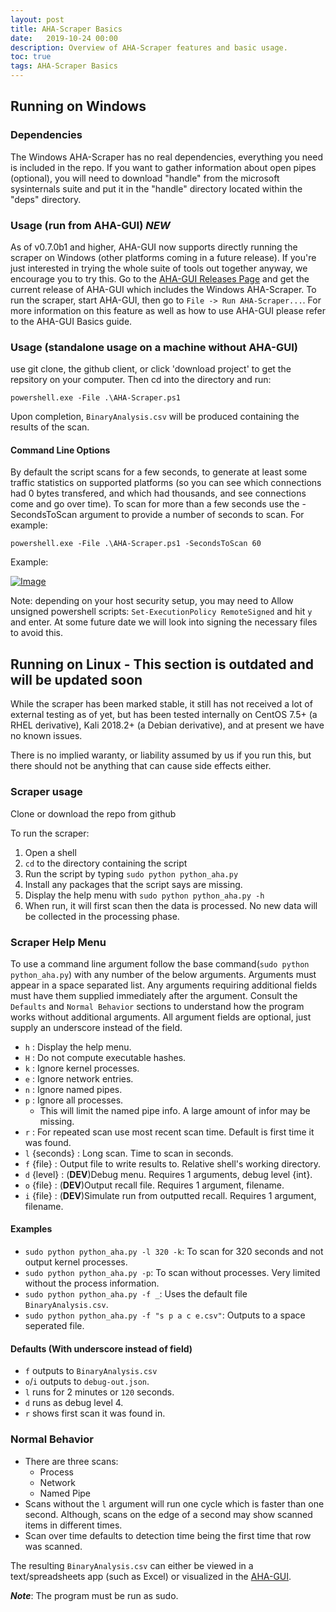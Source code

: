 ```yaml
---
layout: post
title: AHA-Scraper Basics
date:   2019-10-24 00:00
description: Overview of AHA-Scraper features and basic usage.
toc: true
tags: AHA-Scraper Basics
---
```


## Running on Windows

### Dependencies

The Windows AHA-Scraper has no real dependencies, everything you need is included in the repo. If you want to gather information about open pipes (optional), you will need to download "handle" from the microsoft sysinternals suite and put it in the "handle" directory located within the "deps" directory.

### Usage (run from AHA-GUI) ***NEW***

As of v0.7.0b1 and higher, AHA-GUI now supports directly running the scraper on Windows (other platforms coming in a future release). If you're just interested in trying the whole suite of tools out together anyway, we encourage you to try this. Go to the [AHA-GUI Releases Page](https://github.com/aha-project/AHA-GUI/releases) and get the current release of AHA-GUI which includes the Windows AHA-Scraper. To run the scraper, start AHA-GUI, then go to `File -> Run AHA-Scraper...`. For more information on this feature as well as how to use AHA-GUI please refer to the AHA-GUI Basics guide.


### Usage (standalone usage on a machine without AHA-GUI)

use git clone, the github client, or click 'download project' to get the repsitory on your computer. Then cd into the directory and run:

```powershell.exe -File .\AHA-Scraper.ps1```

Upon completion, `BinaryAnalysis.csv` will be produced containing the results of the scan.

#### Command Line Options

By default the script scans for a few seconds, to generate at least some traffic statistics on supported platforms (so you can see which connections had 0 bytes transfered, and which had thousands, and see connections come and go over time). To scan for more than a few seconds use the -SecondsToScan argument to provide a number of seconds to scan. For example:

```powershell.exe -File .\AHA-Scraper.ps1 -SecondsToScan 60```

Example:

[![Image](https://aha-project.github.io/images/AHA-Scraper.png)](https://aha-project.github.io/images/AHA-Scraper.png)

Note: depending on your host security setup, you may need to Allow unsigned powershell scripts: `Set-ExecutionPolicy RemoteSigned` and hit `y` and enter. At some future date we will look into signing the necessary files to avoid this.

## Running on Linux - This section is outdated and will be updated soon

While the scraper has been marked stable, it still has not received a lot of external testing as of yet, but has been tested internally on CentOS 7.5+ (a RHEL derivative), Kali 2018.2+ (a Debian derivative), and at present we have no known issues.

There is no implied waranty, or liability assumed by us if you run this, but there should not be anything that can cause side effects either.

### Scraper usage
Clone or download the repo from github

To run the scraper:
1. Open a shell
1. `cd` to the directory containing the script
1. Run the script by typing `sudo python python_aha.py`
1. Install any packages that the script says are missing.
1. Display the help menu with `sudo python python_aha.py -h`
1. When run, it will first scan then the data is processed. No new data will be collected in the processing phase. 

### Scraper Help Menu
To use a command line argument follow the base command(`sudo python python_aha.py`) 
with any number of the below arguments. Arguments must appear in a space separated 
list. Any arguments requiring additional fields must have them supplied immediately 
after the argument. Consult the `Defaults` and `Normal Behavior` sections to 
understand how the program works without additional arguments. All argument fields are 
optional, just supply an underscore instead of the field.  
- `h` : Display the help menu.  
- `H` : Do not compute executable hashes.  
- `k` : Ignore kernel processes.  
- `e` : Ignore network entries.  
- `n` : Ignore named pipes.  
- `p` : Ignore all processes.  
  - This will limit the named pipe info. A large amount of infor may be missing.  
- `r` : For repeated scan use most recent scan time. Default is first time it was found.  
- `l` {seconds} : Long scan. Time to scan in seconds.  
- `f` {file}    : Output file to write results to. Relative shell's working directory.  
- `d` {level}   : (**DEV**)Debug menu. Requires 1 arguments, debug level {int}.  
- `o` {file}    : (**DEV**)Output recall file. Requires 1 argument, filename.  
- `i` {file}    : (**DEV**)Simulate run from outputted recall. Requires 1 argument, filename.  

#### Examples 
- `sudo python python_aha.py -l 320 -k`: To scan for 320 seconds and not output kernel processes.  
- `sudo python python_aha.py -p`: To scan without processes. Very limited without 
the process information.  
- `sudo python python_aha.py -f _`: Uses the default file `BinaryAnalysis.csv`.  
- `sudo python python_aha.py -f "s p a c e.csv"`: Outputs to a space seperated file.  

#### Defaults (With underscore instead of field)  
- `f` outputs to `BinaryAnalysis.csv`  
- `o`/`i` outputs to `debug-out.json`.  
- `l` runs for 2 minutes or `120` seconds.  
- `d` runs as debug level 4.  
- `r` shows first scan it was found in.  


### Normal Behavior 
- There are three scans:
  - Process 
  - Network
  - Named Pipe
- Scans without the `l` argument will run one cycle which is faster than one second.
Although, scans on the edge of a second may show scanned items in different times.  
- Scan over time defaults to detection time being the first time that row was scanned. 

The resulting `BinaryAnalysis.csv` can either be viewed in a text/spreadsheets app (such as Excel) or visualized in the [AHA-GUI](https://github.com/aha-project/AHA-GUI).

***Note***: The program must be run as sudo.


